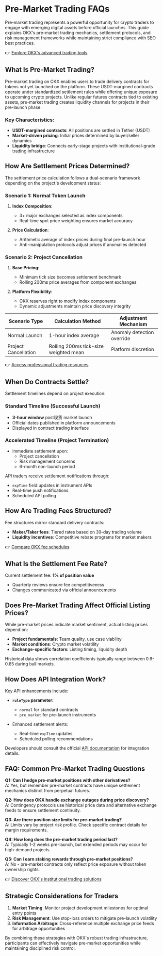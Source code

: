# Pre-Market Trading FAQs  

Pre-market trading represents a powerful opportunity for crypto traders to engage with emerging digital assets before official launches. This guide explains OKX's pre-market trading mechanics, settlement protocols, and risk management frameworks while maintaining strict compliance with SEO best practices.  

👉 [Explore OKX's advanced trading tools](https://bit.ly/okx-bonus)  

## What Is Pre-Market Trading?  

Pre-market trading on OKX enables users to trade delivery contracts for tokens not yet launched on the platform. These USDT-margined contracts operate under standardized settlement rules while offering unique exposure to upcoming crypto projects. Unlike regular futures contracts tied to existing assets, pre-market trading creates liquidity channels for projects in their pre-launch phase.  

### Key Characteristics:  
- **USDT-margined contracts**: All positions are settled in Tether (USDT)  
- **Market-driven pricing**: Initial prices determined by buyer/seller dynamics  
- **Liquidity bridge**: Connects early-stage projects with institutional-grade trading infrastructure  

## How Are Settlement Prices Determined?  

The settlement price calculation follows a dual-scenario framework depending on the project's development status:  

### Scenario 1: Normal Token Launch  

1. **Index Composition**:  
   - 3+ major exchanges selected as index components  
   - Real-time spot price weighting ensures market accuracy  

2. **Price Calculation**:  
   - Arithmetic average of index prices during final pre-launch hour  
   - Anti-manipulation protocols adjust prices if anomalies detected  

### Scenario 2: Project Cancellation  

1. **Base Pricing**:  
   - Minimum tick size becomes settlement benchmark  
   - Rolling 200ms price averages from component exchanges  

2. **Platform Flexibility**:  
   - OKX reserves right to modify index components  
   - Dynamic adjustments maintain price discovery integrity  

| Scenario Type          | Calculation Method                    | Adjustment Mechanism       |  
|------------------------|---------------------------------------|----------------------------|  
| Normal Launch          | 1-hour index average                  | Anomaly detection override |  
| Project Cancellation   | Rolling 200ms tick-size weighted mean | Platform discretion        |  

👉 [Access professional trading resources](https://bit.ly/okx-bonus)  

## When Do Contracts Settle?  

Settlement timelines depend on project execution:  

### Standard Timeline (Successful Launch)  
- **3-hour window** post现货 market launch  
- Official dates published in platform announcements  
- Displayed in contract trading interface  

### Accelerated Timeline (Project Termination)  
- Immediate settlement upon:  
  - Project cancellation  
  - Risk management concerns  
  - 6-month non-launch period  

API traders receive settlement notifications through:  
- `expTime` field updates in instrument APIs  
- Real-time push notifications  
- Scheduled API polling  

## How Are Trading Fees Structured?  

Fee structures mirror standard delivery contracts:  
- **Maker/Taker fees**: Tiered rates based on 30-day trading volume  
- **Liquidity incentives**: Competitive rebate programs for market makers  

👉 [Compare OKX fee schedules](https://bit.ly/okx-bonus)  

## What Is the Settlement Fee Rate?  

Current settlement fee: **1% of position value**  
- Quarterly reviews ensure fee competitiveness  
- Changes communicated via official announcements  

## Does Pre-Market Trading Affect Official Listing Prices?  

While pre-market prices indicate market sentiment, actual listing prices depend on:  
- **Project fundamentals**: Team quality, use case viability  
- **Market conditions**: Crypto market volatility  
- **Exchange-specific factors**: Listing timing, liquidity depth  

Historical data shows correlation coefficients typically range between 0.6-0.85 during bull markets.  

## How Does API Integration Work?  

Key API enhancements include:  
- **`ruleType` parameter**:  
  - `normal` for standard contracts  
  - `pre_market` for pre-launch instruments  

- Enhanced settlement alerts:  
  - Real-time `expTime` updates  
  - Scheduled polling recommendations  

Developers should consult the official [API documentation](https://bit.ly/okx-bonus) for integration details.  

## FAQ: Common Pre-Market Trading Questions  

**Q1: Can I hedge pre-market positions with other derivatives?**  
A: Yes, but remember pre-market contracts have unique settlement mechanics distinct from perpetual futures.  

**Q2: How does OKX handle exchange outages during price discovery?**  
A: Contingency protocols use historical price data and alternative exchange feeds to ensure settlement continuity.  

**Q3: Are there position size limits for pre-market trading?**  
A: Limits vary by project risk profile. Check specific contract details for margin requirements.  

**Q4: How long does the pre-market trading period last?**  
A: Typically 1-2 weeks pre-launch, but extended periods may occur for high-demand projects.  

**Q5: Can I earn staking rewards through pre-market positions?**  
A: No - pre-market contracts only reflect price exposure without token ownership rights.  

👉 [Discover OKX's institutional trading solutions](https://bit.ly/okx-bonus)  

## Strategic Considerations for Traders  

1. **Market Timing**: Monitor project development milestones for optimal entry points  
2. **Risk Management**: Use stop-loss orders to mitigate pre-launch volatility  
3. **Information Arbitrage**: Cross-reference multiple exchange price feeds for arbitrage opportunities  

By combining these strategies with OKX's robust trading infrastructure, participants can effectively navigate pre-market opportunities while maintaining disciplined risk control.